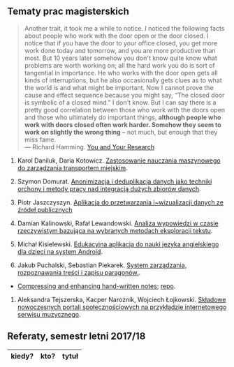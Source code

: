 ## Tematy prac magisterskich

> Another trait, it took me a while to notice. I noticed the following
> facts about people who work with the door open or the door closed. I
> notice that if you have the door to your office closed, you get more
> work done today and tomorrow, and you are more productive than
> most. But 10 years later somehow you don't know quite know what
> problems are worth working on; all the hard work you do is sort of
> tangential in importance. He who works with the door open gets all
> kinds of interruptions, but he also occasionally gets clues as to what
> the world is and what might be important. Now I cannot prove the cause
> and effect sequence because you might say, “The closed door is
> symbolic of a closed mind.” I don't know. But I can say there is a
> pretty good correlation between those who work with the doors open and
> those who ultimately do important things, **although people who work
> with doors closed often work harder. Somehow they seem to work on
> slightly the wrong thing** – not much, but enough that they miss fame.<br>
> — Richard Hamming. [You and Your Research](http://www.cs.virginia.edu/~robins/YouAndYourResearch.html)

1. Karol Daniluk, Daria Kotowicz.
[Zastosowanie nauczania maszynowego do zarządzania transportem miejskim](https://github.com/dkotowicz/praca_magisterska).

1. Szymon Domurat.
[Anonimizacja i deduplikacja danych jako techniki orchony i metody pracy nad integracją dużych zbiorów danych](https://github.com/sdomurat/mgr).

1. Piotr Jaszczyszyn.
[Aplikacja do przetwarzania i~wizualizacji danych ze źródeł publicznych](https://github.com/pjaszczyszyn/mgr)

1. Damian Kalinowski, Rafał Lewandowski.
[Analiza wypowiedzi w czasie rzeczywistym bazująca na wybranych metodach eksploracji tekstu](https://github.com/lafreak/mgr).

1. Michał Kisielewski. [Edukacyjna aplikacja do nauki języka angielskiego dla dzieci na system Android](https://github.com/zyng/pracamgr).

1. Jakub Puchalski, Sebastian Piekarek.
[System zarządzania, rozpoznawania treści i zapisu paragonów.](https://github.com/RPuchacz/Seminarium.git).

  * [Compressing and enhancing hand-written notes](https://mzucker.github.io/2016/09/20/noteshrink.html); [repo](https://github.com/delneg/noteshrinker-django).

1. Aleksandra Tejszerska, Kacper Narożnik, Wojciech Łojkowski.
[Składowe nowoczesnych portali społecznościowych na przykładzie internetowego serwisu muzycznego](https://github.com/wlojkowski/Praca_Magisterska).


## Referaty, semestr letni 2017/18

| kiedy?     | kto?            | tytuł |
| :--------- | :-------------- | :---- |
